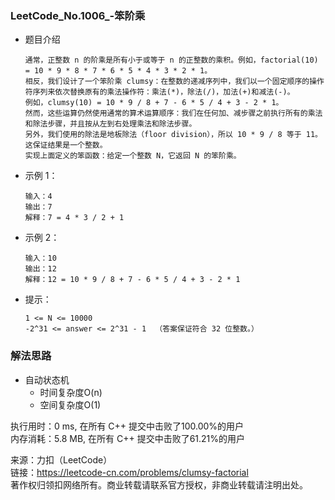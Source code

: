 ### LeetCode_No.1006_-笨阶乘
* 题目介绍

      通常，正整数 n 的阶乘是所有小于或等于 n 的正整数的乘积。例如，factorial(10) = 10 * 9 * 8 * 7 * 6 * 5 * 4 * 3 * 2 * 1。
      相反，我们设计了一个笨阶乘 clumsy：在整数的递减序列中，我们以一个固定顺序的操作符序列来依次替换原有的乘法操作符：乘法(*)，除法(/)，加法(+)和减法(-)。
      例如，clumsy(10) = 10 * 9 / 8 + 7 - 6 * 5 / 4 + 3 - 2 * 1。
      然而，这些运算仍然使用通常的算术运算顺序：我们在任何加、减步骤之前执行所有的乘法和除法步骤，并且按从左到右处理乘法和除法步骤。
      另外，我们使用的除法是地板除法（floor division），所以 10 * 9 / 8 等于 11。这保证结果是一个整数。
      实现上面定义的笨函数：给定一个整数 N，它返回 N 的笨阶乘。     
* 示例 1：

      输入：4
      输出：7
      解释：7 = 4 * 3 / 2 + 1
* 示例 2：

      输入：10
      输出：12
      解释：12 = 10 * 9 / 8 + 7 - 6 * 5 / 4 + 3 - 2 * 1
 
* 提示：

      1 <= N <= 10000
      -2^31 <= answer <= 2^31 - 1  （答案保证符合 32 位整数。）

### 解法思路
* 自动状态机
  * 时间复杂度O(n)
  * 空间复杂度O(1)

执行用时：0 ms, 在所有 C++ 提交中击败了100.00%的用户\
内存消耗：5.8 MB, 在所有 C++ 提交中击败了61.21%的用户

来源：力扣（LeetCode）\
链接：https://leetcode-cn.com/problems/clumsy-factorial \
著作权归领扣网络所有。商业转载请联系官方授权，非商业转载请注明出处。

